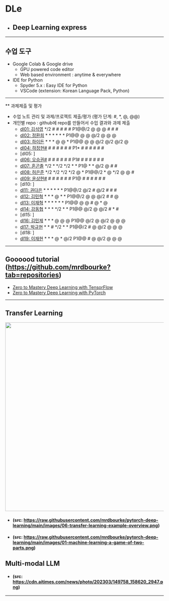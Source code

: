 # DLe
- ## Deep Learning express
---
## 수업 도구
* Google Colab & Google drive
  - GPU powered code editor
  - Web based environment : anytime & everywhere
* IDE for Python
  - Spyder 5.x : Easy IDE for Python
  - VSCode (extension: Korean Language Pack, Python)
---  

** 과제제출 및 평가
- 수업 노트 관리 및 과제/프로젝트 제출/평가 (평가 단계: #, *, @, @@)
- 개인별 repo : github에 repo를 만들어서 수업 결과와 과제 제출                
  * [dl01: 김석영](https://github.com/cheesedog-paradise/dl01) */2 # # # # # P1@@/2 @ @ @ # # #
  * [dl02: 정환희](https://github.com/alemskdlt/dl02) * * * * * * P1@@ @ @ @/2 @ @ @
  * [dl03: 하이든](https://github.com/HayDen-Gonne/dl03) * * * @ @ * P1@@ @ @ @/2 @/2 @/2 @
  * [dl04: 하정현#]() # # # # # # P1* # # # # # #
  * [dl05: ]
  * [dl06: 오승권#]() # # # # # # P1# # # # # # #
  * [dl07: 혼곤졸](https://github.com/20211527/dl07) */2 * */2 */2 * * P1@ * * @/2 @ # #
  * [dl08: 허은준](https://github.com/kukichocollis/dl08) */2 */2 */2 */2 @ * P1@@/2 * @ */2 @ @ #
  * [dl09: 윤상현#]() # # # # # # P1@ # # # # # #
  * [dl10: ] 
  * [dl11: 권다은](https://github.com/daeunkk/dl11) * * * * * * P1@@/2 @/2 # @/2 # # #
  * [dl12: 김민혁](https://github.com/JerryK97/dl12) * * * @ * * P1@@/2 @ @ @/2 # # @
  * [dl13: 이재혁](https://github.com/jae-hyuck/dl13) * * * * * * P1@@  @ @ # @ * @
  * [dl14: 강동협](https://github.com/Hyup98/DL14) * * * */2 * * P1@@ @/2 @ @/2 # * #
  * [dl15: ]
  * [dl16: 김민제](https://github.com/mixhub10/dl16) * * * @ @ @ P1@@ @/2 @ @/2 @ @ @
  * [dl17: 박규현](https://github.com/Park20182618/dl17) * * # */2 * * P1@@/2 # @ @/2 @ @ @
  * [dl18: ]
  * [dl19: 이재현](https://github.com/iamgus123/dl19) * * * @ * @/2 P1@@ # @ @/2 @ @ @
  
---
## Goooood tutorial (https://github.com/mrdbourke?tab=repositories)  
- [Zero to Mastery Deep Learning with TensorFlow](https://github.com/mrdbourke/tensorflow-deep-learning)
- [Zero to Mastery Deep Learning with PyTorch](https://github.com/mrdbourke/pytorch-deep-learning)
---
## Transfer Learning 
<img src="https://github.com/mrdbourke/pytorch-deep-learning/raw/main/images/06-transfer-learning-example-overview.png" width=900 height=600>  

- #### (src: https://raw.githubusercontent.com/mrdbourke/pytorch-deep-learning/main/images/06-transfer-learning-example-overview.png)  
- #### (src: https://raw.githubusercontent.com/mrdbourke/pytorch-deep-learning/main/images/01-machine-learning-a-game-of-two-parts.png)

## Multi-modal LLM  
- #### (src: https://cdn.aitimes.com/news/photo/202303/149758_158620_2947.png)  

---
